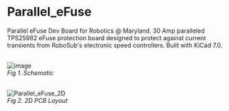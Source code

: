 # Parallel_eFuse
Parallel eFuse Dev Board for Robotics @ Maryland. 30 Amp paralleled TPS25982 eFuse protection board designed to protect against current transients from RoboSub's electronic speed controllers. Built with KiCad 7.0.
<br><br>

![image](https://github.com/JermYeWorm/Parallel_eFuse/assets/113321384/b3916656-1094-4327-8606-ad2ba1c201f2)
<br>_Fig 1. Schematic_<br><br>

![Parallel_eFuse_2D](https://github.com/JermYeWorm/Parallel_eFuse/assets/113321384/629029cb-f456-4ad6-b7da-fa72c72026e0)
<br>_Fig 2. 2D PCB Layout_<br><br>
